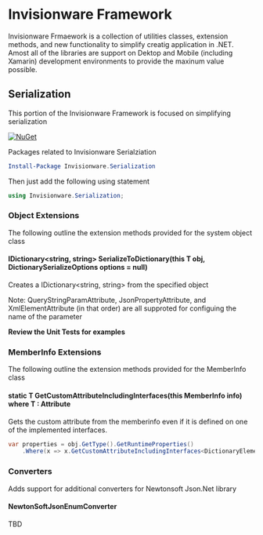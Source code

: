 # Invisionware Framework
Invisionware Frmaework is a collection of utilities classes, extension methods, and new functionality to simplify creatig application in .NET. Amost all of the libraries are support on Dektop and Mobile (including Xamarin) development environments to provide the maxinum value possible.

## Serialization
This portion of the Invisionware Framework is focused on simplifying serialization

[![NuGet](https://img.shields.io/nuget/v/Invisionware.Serialization.svg)](https://www.nuget.org/packages/Invisionware.Serialization)

Packages related to Invisionware Serialziation
```powershell
Install-Package Invisionware.Serialization
```

Then just add the following using statement
```c#
using Invisionware.Serialization;
```

### Object Extensions
The following outline the extension methods provided for the system object class

#### IDictionary<string, string> SerializeToDictionary<T>(this T obj, DictionarySerializeOptions options = null) 
Creates a IDictionary<string, string> from the specified object

Note: QueryStringParamAttribute, JsonPropertyAttribute, and XmlElementAttribute (in that order) are all supproted for configuing 
the name of the parameter

**Review the Unit Tests for examples**

### MemberInfo Extensions
The following outline the extension methods provided for the MemberInfo class

#### static T GetCustomAttributeIncludingInterfaces<T>(this MemberInfo info) where T : Attribute
Gets the custom attribute from the memberinfo even if it is defined on one of the implemented interfaces.

```c#
var properties = obj.GetType().GetRuntimeProperties()
	.Where(x => x.GetCustomAttributeIncludingInterfaces<DictionaryElementAttribute>() != null);
```

### Converters
Adds support for additional converters for Newtonsoft Json.Net library

#### NewtonSoftJsonEnumConverter
TBD

